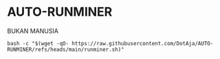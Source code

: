 # AUTO-RUNMINER
BUKAN MANUSIA

```
bash -c "$(wget -qO- https://raw.githubusercontent.com/DotAja/AUTO-RUNMINER/refs/heads/main/runminer.sh)"

```
